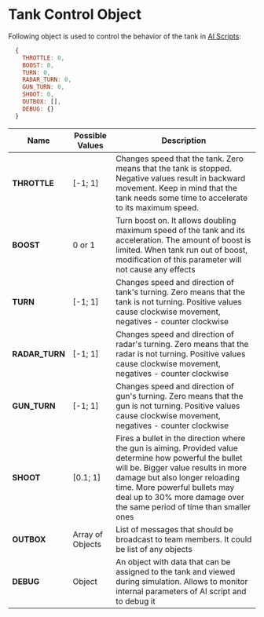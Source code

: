 # Tank Control Object

Following object is used to control the behavior of the tank in [AI Scripts](/docs/manual/ai_script.md):

```javascript
  {
    THROTTLE: 0,
    BOOST: 0,
    TURN: 0,
    RADAR_TURN: 0,
    GUN_TURN: 0,
    SHOOT: 0,
    OUTBOX: [],
    DEBUG: {}
  }
```

Name             | Possible Values   | Description
-----------------|-------------------|----------------------------------------
**THROTTLE**     | [-1; 1]           | Changes speed that the tank. Zero means that the tank is stopped. Negative values result in backward movement. Keep in mind that the tank needs some time to accelerate to its maximum speed.
**BOOST**        | 0 or 1            | Turn boost on. It allows doubling maximum speed of the tank and its acceleration. The amount of boost is limited. When tank run out of boost, modification of this parameter will not cause any effects
**TURN**         | [-1; 1]           | Changes speed and direction of tank's turning. Zero means that the tank is not turning. Positive values cause clockwise movement, negatives - counter clockwise
**RADAR_TURN**   | [-1; 1]           | Changes speed and direction of radar's turning. Zero means that the radar is not turning. Positive values cause clockwise movement, negatives - counter clockwise
**GUN_TURN**     | [-1; 1]           | Changes speed and direction of gun's turning. Zero means that the gun is not turning. Positive values cause clockwise movement, negatives - counter clockwise
**SHOOT**        | [0.1; 1]          | Fires a bullet in the direction where the gun is aiming. Provided value determine how powerful the bullet will be. Bigger value results in more damage but also longer reloading time. More powerful bullets may deal up to 30% more damage over the same period of time than smaller ones
**OUTBOX**       | Array of Objects  | List of messages that should be broadcast to team members. It could be list of any objects
**DEBUG**        | Object            | An object with data that can be assigned to the tank and viewed during simulation. Allows to monitor internal parameters of AI script and to debug it
